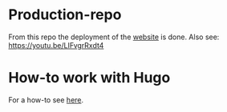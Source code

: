 # Production-repo
From this repo the deployment of the [website](https://github.com/gretl-assoc/gretl_assoc_website) is done.
Also see: https://youtu.be/LIFvgrRxdt4

# How-to work with Hugo
For a how-to see [here](https://github.com/atecon/blog).
